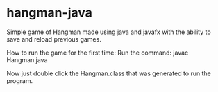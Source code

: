 # hangman-java
Simple game of Hangman made using java and javafx with the ability to save and reload previous games.

How to run the game for the first time:
Run the command: javac Hangman.java

Now just double click the Hangman.class that was generated to run the program.



